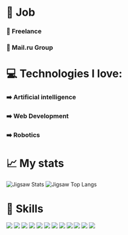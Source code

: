 # :briefcase: Job

### :paperclip: Freelance
### :paperclip: Mail.ru Group

# :computer: Technologies I love: #

### :arrow_right: Artificial intelligence
### :arrow_right: Web Development
### :arrow_right: Robotics

# :chart_with_upwards_trend: My stats #

![Jigsaw Stats](https://github-readme-stats.vercel.app/api?username=1JigSaW&count_private=true&hide_border=true&show_icons=true&hide_title=true&theme=dark)
![Jigsaw Top Langs](https://github-readme-stats.vercel.app/api/top-langs/?username=1JigSaW&layout=compact&hide=php&hide_border=true&theme=dark)

# :muscle: Skills #

![](https://img.shields.io/badge/Python-FFD43B?style=for-the-badge&logo=python&logoColor=darkgreen) ![](https://img.shields.io/badge/HTML5-E34F26?style=for-the-badge&logo=html5&logoColor=white) ![](https://img.shields.io/badge/CSS3-1572B6?style=for-the-badge&logo=css3&logoColor=white) ![](https://img.shields.io/badge/scikit_learn-F7931E?style=for-the-badge&logo=scikit-learn&logoColor=white) ![](https://img.shields.io/badge/Numpy-777BB4?style=for-the-badge&logo=numpy&logoColor=white) ![](https://img.shields.io/badge/Pandas-2C2D72?style=for-the-badge&logo=pandas&logoColor=white) ![](https://img.shields.io/badge/MySQL-00000F?style=for-the-badge&logo=mysql&logoColor=white) ![](https://img.shields.io/badge/Jupyter-F37626.svg?&style=for-the-badge&logo=Jupyter&logoColor=white) ![](https://img.shields.io/badge/Django-092E20?style=for-the-badge&logo=django&logoColor=white) ![](https://img.shields.io/badge/Flask-000000?style=for-the-badge&logo=flask&logoColor=white) ![](https://img.shields.io/badge/Git-F05032?style=for-the-badge&logo=git&logoColor=white) ![](https://img.shields.io/badge/Ubuntu-E95420?style=for-the-badge&logo=ubuntu&logoColor=white)



